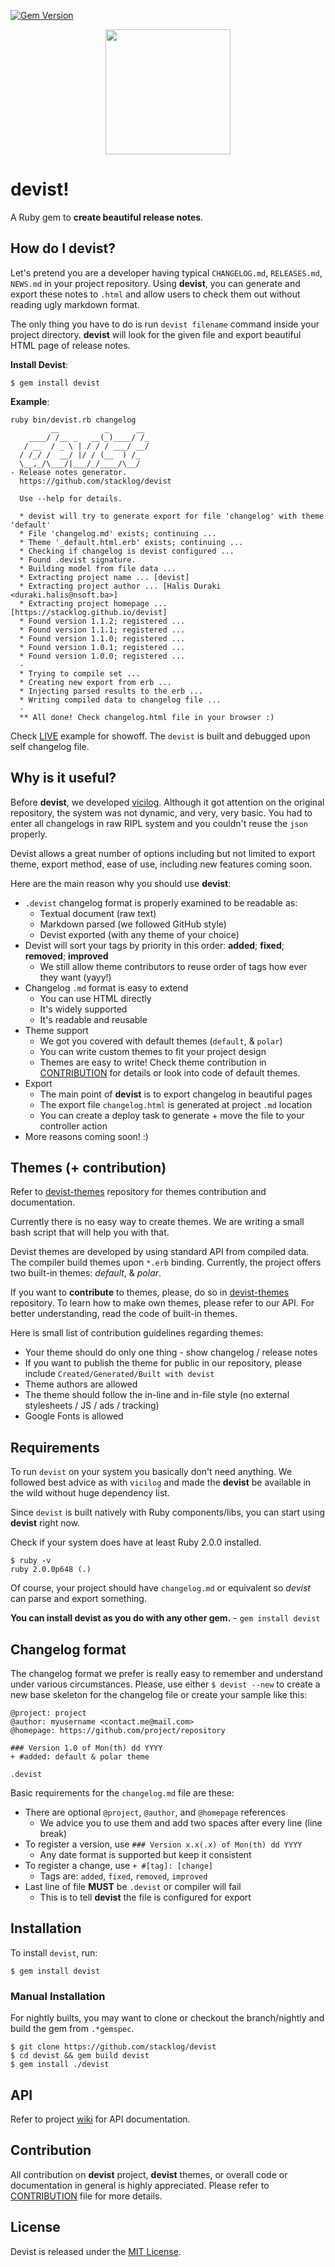[![Gem Version](https://badge.fury.io/rb/devist.svg)](https://badge.fury.io/rb/devist)
<p align="center"><img width="200px" src="docs/img/devist-trans.png"/></p>

# devist!
A Ruby gem to **create beautiful release notes**.

## How do I devist?
Let's pretend you are a developer having typical `CHANGELOG.md`, `RELEASES.md`, `NEWS.md` in your project repository. 
Using **devist**, you can generate and export these notes to `.html` and allow users to check them out without reading 
 ugly markdown format.
 
The only thing you have to do is run `devist filename` command inside your project directory. **devist** will look for the 
given file and export beautiful HTML page of release notes.

**Install Devist**:

```
$ gem install devist
```

**Example**:

```
ruby bin/devist.rb changelog
         __          _      __ 
    ____/ /__ _   __(_)____/ /_
   / __  / _ \ | / / / ___/ __/
  / /_/ /  __/ |/ / (__  ) /_  
  \__,_/\___/|___/_/____/\__/ 
- Release notes generator.
  https://github.com/stacklog/devist

  Use --help for details.

  * devist will try to generate export for file 'changelog' with theme 'default'
  * File 'changelog.md' exists; continuing ...
  * Theme '_default.html.erb' exists; continuing ...
  * Checking if changelog is devist configured ...
  * Found .devist signature.
  * Building model from file data ...
  * Extracting project name ... [devist]
  * Extracting project author ... [Halis Duraki <duraki.halis@nsoft.ba>]
  * Extracting project homepage ... [https://stacklog.github.io/devist]
  * Found version 1.1.2; registered ...
  * Found version 1.1.1; registered ...
  * Found version 1.1.0; registered ...
  * Found version 1.0.1; registered ...
  * Found version 1.0.0; registered ...
  -
  * Trying to compile set ...
  * Creating new export from erb ...
  * Injecting parsed results to the erb ...
  * Writing compiled data to changelog file ...
  -
  ** All done! Check changelog.html file in your browser :)
```

Check [LIVE](https://stacklog.github.io/devist/changelog.html) example for showoff. The `devist` is
built and debugged upon self changelog file.

## Why is it useful?
Before **devist**, we developed [vicilog](https://github.com/stacklog/vicilog). Although it got attention on the original 
repository, the system was not dynamic, and very, very basic. You had to enter all changelogs in raw RIPL system and you 
couldn't reuse the `json` properly.
   
Devist allows a great number of options including but not limited to export theme, export method, ease of use, including 
new features coming soon.  

Here are the main reason why you should use **devist**:

* `.devist` changelog format is properly examined to be readable as:
  - Textual document (raw text)
  - Markdown parsed (we followed GitHub style)
  - Devist exported (with any theme of your choice)
* Devist will sort your tags by priority in this order: **added**; **fixed**; **removed**; **improved**
  - We still allow theme contributors to reuse order of tags how ever they want (yayy!)
* Changelog `.md` format is easy to extend
  - You can use HTML directly
  - It's widely supported
  - It's readable and reusable
* Theme support
  - We got you covered with default themes (`default`, & `polar`)
  - You can write custom themes to fit your project design
  - Themes are easy to write! Check theme contribution in [CONTRIBUTION](CONTRIBUTION.md) for details or look into code of default themes.
* Export
  - The main point of **devist** is to export changelog in beautiful pages 
  - The export file `changelog.html` is generated at project `.md` location
  - You can create a deploy task to generate + move the file to your controller action
* More reasons coming soon! :)

## Themes (+ contribution)
Refer to [devist-themes](https://github.com/stacklog/devist-themes) repository for themes contribution and documentation.

Currently there is no easy way to create themes. We are writing a small bash script that will help
you with that.

Devist themes are developed by using standard API from compiled data. The compiler build themes upon `*.erb` binding.
Currently, the project offers two built-in themes: *default*, & *polar*. 
  
If you want to **contribute** to themes, please, do so in [devist-themes](https://github.com/stacklog/devist-themes) repository.
To learn how to make own themes, please refer to our API. For better understanding, read the code of built-in themes.

Here is small list of contribution guidelines regarding themes:

* Your theme should do only one thing - show changelog / release notes
* If you want to publish the theme for public in our repository, please include `Created/Generated/Built with devist` 
* Theme authors are allowed
* The theme should follow the in-line and in-file style (no external stylesheets / JS / ads / tracking)
* Google Fonts is allowed

## Requirements
To run `devist` on your system you basically don't need anything. We followed best advice as with `vicilog` and made 
the **devist** be available in the wild without huge dependency list.

Since `devist` is built natively with Ruby components/libs, you can start using **devist** right now.

Check if your system does have at least Ruby 2.0.0 installed.

```
$ ruby -v
ruby 2.0.0p648 (.) 
```

Of course, your project should have `changelog.md` or equivalent so *devist* can parse and export something.

**You can install devist as you do with any other gem.** - `gem install devist`

## Changelog format
The changelog format we prefer is really easy to remember and understand under various circumstances. Please, use either 
`$ devist --new` to create a new base skeleton for the changelog file or create your sample like this:

```
@project: project    
@author: myusername <contact.me@mail.com>  
@homepage: https://github.com/project/repository  

### Version 1.0 of Mon(th) dd YYYY 
+ #added: default & polar theme

.devist
```

Basic requirements for the `changelog.md` file are these:
* There are optional `@project`, `@author`, and `@homepage` references
  - We advice you to use them and add two spaces after every line (line break)
* To register a version, use `### Version x.x(.x) of Mon(th) dd YYYY`
  - Any date format is supported but keep it consistent
* To register a change, use `+ #[tag]: [change]`
  - Tags are: `added`, `fixed`, `removed`, `improved`
* Last line of file **MUST** be `.devist` or compiler will fail 
  - This is to tell **devist** the file is configured for export

## Installation
To install `devist`, run:

```
$ gem install devist
```

### Manual Installation
For nightly builts, you may want to clone or checkout the branch/nightly and build the gem from
`.*gemspec`.
  
```
$ git clone https://github.com/stacklog/devist
$ cd devist && gem build devist
$ gem install ./devist
```

## API
Refer to project [wiki](https://github.com/stacklog/devist/wiki) for API documentation.

## Contribution
All contribution on **devist** project, **devist** themes, or overall code or documentation in general is highly appreciated.
Please refer to [CONTRIBUTION](CONTRIBUTION.md) file for more details.

## License
Devist is released under the [MIT License](http://www.opensource.org/licenses/MIT).

